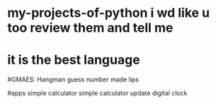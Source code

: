 # my-projects-of-python i wd like u too review them and tell me
# it is the best language

#GMAES:
Hangman
guess number
made lips

#apps 
simple calculator 
simple calculator update 
digital clock

